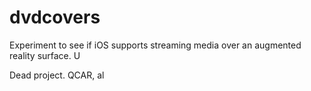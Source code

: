 # dvdcovers
Experiment to see if iOS supports streaming media over an augmented reality surface. U

Dead project. QCAR, al
